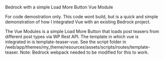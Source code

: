 Bedrock with a simple Load More Button Vue Module

For code demostration only. 
This code wont build, but is a quick and simple demonstration of how I integrated Vue with an existing Bedrock project. 

The Vue Modules is a simple Load More Button that loads post teasers from different post types via WP Rest API. 
The template in which vue is integrated in is template-teaser-vue. 
See the script folder in /web/app/themes/my_theme/resources/assets/scripts/routes/template-teaser.
Note: Bedrock webpack needed to be modified for this to work. 



